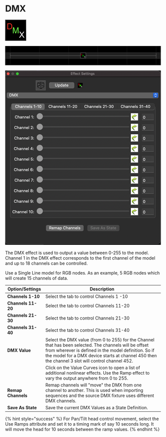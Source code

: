 # DMX

![Icon](<../../.gitbook/assets/image (92) (1).png>)

![Sequencer Grid](<../../.gitbook/assets/image (331).png>)

![](<../../.gitbook/assets/image (64).png>)

The DMX effect is used to output a value between 0-255 to the model. Channel 1 in the DMX effect corresponds to the first channel of the model and up to 18 channels can be controlled.

Use a Single Line model for RGB nodes. As an example, 5 RGB nodes which will create 15 channels of data.

| **Option/Settings** | Description                                                                                                                                                                                                                                                           |
| ------------------- | --------------------------------------------------------------------------------------------------------------------------------------------------------------------------------------------------------------------------------------------------------------------- |
| **Channels  1-10**  | Select the tab to control Channels 1 -10                                                                                                                                                                                                                              |
| **Channels 11-20**  | Select the tab to control Channels 11-20                                                                                                                                                                                                                              |
| **Channels 21-30**  | Select the tab to control Channels 21-30                                                                                                                                                                                                                              |
| **Channels 31-40**  | Select the tab to control Channels 31-40                                                                                                                                                                                                                              |
| **DMX Value**       | Select the DMX value (from 0 to 255) for the Channel that has been selected.  The channels will be offset from wherever is defined in the model definition.  So if the model for a DMX device starts at channel 450 then the channel 3 slot will control channel 452. |
|                     | Click on the Value Curves icon to open a list of additional nonlinear effects.  Use the Ramp effect to vary the output anywhere from 0 to 255.                                                                                                                        |
| **Remap Channels**  | Remap channels will "move" the DMX from one channel to another. This is used when importing sequences and the source DMX fixture uses different DMX channels.                                                                                                         |
| **Save As State**   | Save the current DMX Values as a State Definition.                                                                                                                                                                                                                    |

{% hint style="success" %}
For Pan/Tilt head control movement, select the Use Ramps attribute and set it to a timing mark of say 10 seconds long. It will move the head for 10 seconds between the ramp values.
{% endhint %}
